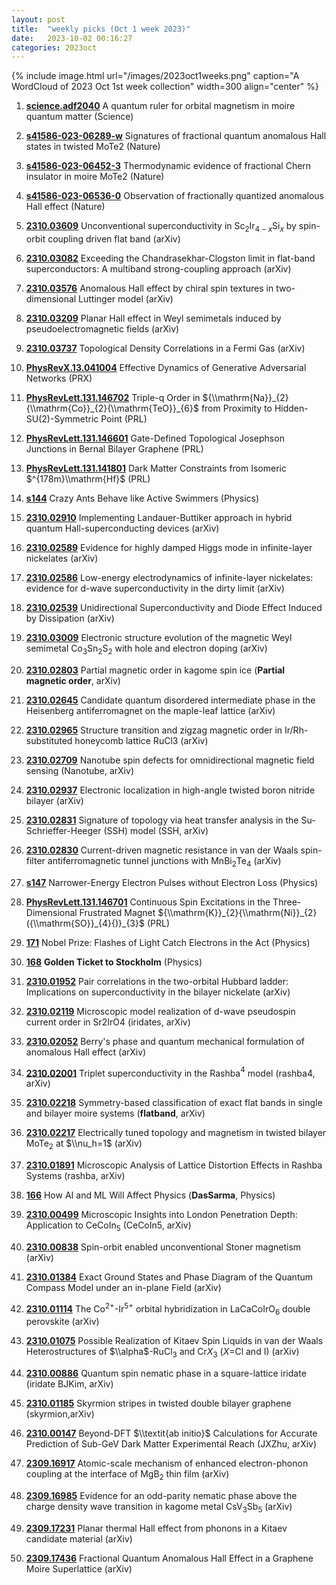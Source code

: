 ```yaml
---
layout: post
title:  "weekly picks (Oct 1 week 2023)"
date:   2023-10-02 00:16:27
categories: 2023oct
---
```



{% include image.html url="/images/2023oct1weeks.png" caption="A WordCloud of 2023 Oct 1st week collection" width=300 align="center" %}



1. **[science.adf2040](https://www.science.org/doi/10.1126/science.adf2040)** A quantum ruler for orbital magnetism in moire quantum matter (Science)

1. **[s41586-023-06289-w](https://www.nature.com/articles/s41586-023-06289-w)** Signatures of fractional quantum anomalous Hall states in twisted MoTe2 (Nature)

1. **[s41586-023-06452-3](https://www.nature.com/articles/s41586-023-06452-3)** Thermodynamic evidence of fractional Chern insulator in moire MoTe2 (Nature)

1. **[s41586-023-06536-0](https://www.nature.com/articles/s41586-023-06536-0)** Observation of fractionally quantized anomalous Hall effect (Nature)



1. **[2310.03609](http://arxiv.org/abs/2310.03609)** Unconventional superconductivity in Sc$_2$Ir$_{4-x}$Si$_x$ by spin-orbit coupling driven flat band (arXiv)

1. **[2310.03082](http://arxiv.org/abs/2310.03082)** Exceeding the Chandrasekhar-Clogston limit in flat-band superconductors: A multiband strong-coupling approach (arXiv)

1. **[2310.03576](http://arxiv.org/abs/2310.03576)** Anomalous Hall effect by chiral spin textures in two-dimensional Luttinger model (arXiv)

1. **[2310.03209](http://arxiv.org/abs/2310.03209)** Planar Hall effect in Weyl semimetals induced by pseudoelectromagnetic fields (arXiv)

1. **[2310.03737](http://arxiv.org/abs/2310.03737)** Topological Density Correlations in a Fermi Gas (arXiv)

1. **[PhysRevX.13.041004](https://link.aps.org/doi/10.1103/PhysRevX.13.041004)** Effective Dynamics of Generative Adversarial Networks (PRX)

1. **[PhysRevLett.131.146702](https://link.aps.org/doi/10.1103/PhysRevLett.131.146702)** Triple-q Order in ${\\mathrm{Na}}_{2}{\\mathrm{Co}}_{2}{\\mathrm{TeO}}_{6}$ from Proximity to Hidden-SU(2)-Symmetric Point (PRL)

1. **[PhysRevLett.131.146601](https://link.aps.org/doi/10.1103/PhysRevLett.131.146601)** Gate-Defined Topological Josephson Junctions in Bernal Bilayer Graphene (PRL)

1. **[PhysRevLett.131.141801](https://link.aps.org/doi/10.1103/PhysRevLett.131.141801)** Dark Matter Constraints from Isomeric $^{178m}\\mathrm{Hf}$ (PRL)

1. **[s144](https://physics.aps.org/articles/v16/s144)** Crazy Ants Behave like Active Swimmers (Physics)





1. **[2310.02910](http://arxiv.org/abs/2310.02910)** Implementing Landauer-Buttiker approach in hybrid quantum Hall-superconducting devices (arXiv)

1. **[2310.02589](http://arxiv.org/abs/2310.02589)** Evidence for highly damped Higgs mode in infinite-layer nickelates (arXiv)

1. **[2310.02586](http://arxiv.org/abs/2310.02586)** Low-energy electrodynamics of infinite-layer nickelates: evidence for d-wave superconductivity in the dirty limit (arXiv)

1. **[2310.02539](http://arxiv.org/abs/2310.02539)** Unidirectional Superconductivity and Diode Effect Induced by Dissipation (arXiv)

1. **[2310.03009](http://arxiv.org/abs/2310.03009)** Electronic structure evolution of the magnetic Weyl semimetal Co$_3$Sn$_2$S$_2$ with hole and electron doping (arXiv)

1. **[2310.02803](http://arxiv.org/abs/2310.02803)** Partial magnetic order in kagome spin ice (**Partial magnetic order**, arXiv)

1. **[2310.02645](http://arxiv.org/abs/2310.02645)** Candidate quantum disordered intermediate phase in the Heisenberg antiferromagnet on the maple-leaf lattice (arXiv)

1. **[2310.02965](http://arxiv.org/abs/2310.02965)** Structure transition and zigzag magnetic order in Ir/Rh-substituted honeycomb lattice RuCl3 (arXiv)

1. **[2310.02709](http://arxiv.org/abs/2310.02709)** Nanotube spin defects for omnidirectional magnetic field sensing (Nanotube, arXiv)

1. **[2310.02937](http://arxiv.org/abs/2310.02937)** Electronic localization in high-angle twisted boron nitride bilayer (arXiv)

1. **[2310.02831](http://arxiv.org/abs/2310.02831)** Signature of topology via heat transfer analysis in the Su-Schrieffer-Heeger (SSH) model (SSH, arXiv)

1. **[2310.02830](http://arxiv.org/abs/2310.02830)** Current-driven magnetic resistance in van der Waals spin-filter antiferromagnetic tunnel junctions with MnBi$_2$Te$_4$ (arXiv)

1. **[s147](https://physics.aps.org/articles/v16/s147)** Narrower-Energy Electron Pulses without Electron Loss (Physics)






1. **[PhysRevLett.131.146701](https://link.aps.org/doi/10.1103/PhysRevLett.131.146701)** Continuous Spin Excitations in the Three-Dimensional Frustrated Magnet ${\\mathrm{K}}_{2}{\\mathrm{Ni}}_{2}({\\mathrm{SO}}_{4}{)}_{3}$ (PRL)

1. **[171](https://physics.aps.org/articles/v16/171)** Nobel Prize: Flashes of Light Catch Electrons in the Act (Physics)

1. **[168](https://physics.aps.org/articles/v16/168)** **Golden Ticket to Stockholm** (Physics)


1. **[2310.01952](http://arxiv.org/abs/2310.01952)** Pair correlations in the two-orbital Hubbard ladder: Implications on superconductivity in the bilayer nickelate (arXiv)

1. **[2310.02119](http://arxiv.org/abs/2310.02119)** Microscopic model realization of d-wave pseudospin current order in Sr2IrO4 (iridates, arXiv)

1. **[2310.02052](http://arxiv.org/abs/2310.02052)** Berry's phase and quantum mechanical formulation of anomalous Hall effect (arXiv)

1. **[2310.02001](http://arxiv.org/abs/2310.02001)** Triplet superconductivity in the Rashba$^4$ model (rashba4, arXiv)

1. **[2310.02218](http://arxiv.org/abs/2310.02218)** Symmetry-based classification of exact flat bands in single and bilayer moire systems (**flatband**, arXiv)

1. **[2310.02217](http://arxiv.org/abs/2310.02217)** Electrically tuned topology and magnetism in twisted bilayer MoTe$_2$ at $\\nu_h=1$ (arXiv)

1. **[2310.01891](http://arxiv.org/abs/2310.01891)** Microscopic Analysis of Lattice Distortion Effects in Rashba Systems (rashba, arXiv)




1. **[166](https://physics.aps.org/articles/v16/166)** How AI and ML Will Affect Physics (**DasSarma**, Physics)


1. **[2310.00499](http://arxiv.org/abs/2310.00499)** Microscopic Insights into London Penetration Depth: Application to CeCoIn$^{}_{5}$ (CeCoIn5, arXiv)

1. **[2310.00838](http://arxiv.org/abs/2310.00838)** Spin-orbit enabled unconventional Stoner magnetism (arXiv)

1. **[2310.01384](http://arxiv.org/abs/2310.01384)** Exact Ground States and Phase Diagram of the Quantum Compass Model under an in-plane Field (arXiv)

1. **[2310.01114](http://arxiv.org/abs/2310.01114)** The Co$^{2+}$-Ir$^{5+}$ orbital hybridization in LaCaCoIrO$_6$ double perovskite (arXiv)

1. **[2310.01075](http://arxiv.org/abs/2310.01075)** Possible Realization of Kitaev Spin Liquids in van der Waals Heterostructures of $\\alpha$-RuCl$_3$ and Cr$X_3$ ($X$=Cl and I) (arXiv)

1. **[2310.00886](http://arxiv.org/abs/2310.00886)** Quantum spin nematic phase in a square-lattice iridate (iridate BJKim, arXiv)

1. **[2310.01185](http://arxiv.org/abs/2310.01185)** Skyrmion stripes in twisted double bilayer graphene (skyrmion,arXiv)

1. **[2310.00147](http://arxiv.org/abs/2310.00147)** Beyond-DFT $\\textit{ab initio}$ Calculations for Accurate Prediction of Sub-GeV Dark Matter Experimental Reach (JXZhu, arXiv)






1. **[2309.16917](http://arxiv.org/abs/2309.16917)** Atomic-scale mechanism of enhanced electron-phonon coupling at the interface of MgB$_2$ thin film (arXiv)

1. **[2309.16985](http://arxiv.org/abs/2309.16985)** Evidence for an odd-parity nematic phase above the charge density wave transition in kagome metal CsV$_3$Sb$_5$ (arXiv)

1. **[2309.17231](http://arxiv.org/abs/2309.17231)** Planar thermal Hall effect from phonons in a Kitaev candidate material (arXiv)

1. **[2309.17436](http://arxiv.org/abs/2309.17436)** Fractional Quantum Anomalous Hall Effect in a Graphene Moire Superlattice (arXiv)

